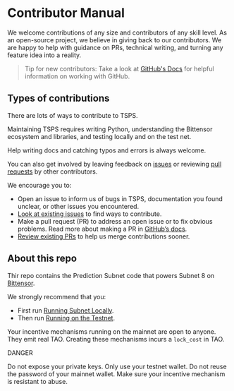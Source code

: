 # Contributor Manual

We welcome contributions of any size and contributors of any skill level. As an open-source project, we believe in giving back to our contributors. We are happy to help with guidance on PRs, technical writing, and turning any feature idea into a reality.

> Tip for new contributors: Take a look at [GitHub's Docs](https://docs.github.com/en/get-started/quickstart/hello-world) for helpful information on working with GitHub.

## Types of contributions

There are lots of ways to contribute to TSPS.

Maintaining TSPS requires writing Python, understanding the Bittensor ecosystem and libraries, and testing locally and on the test net.

Help writing docs and catching typos and errors is always welcome.

You can also get involved by leaving feedback on [issues](https://github.com/taoshidev/time-series-prediction-subnet/issues) or reviewing [pull requests](https://github.com/taoshidev/time-series-prediction-subnet/pulls) by other contributors.

We encourage you to:

- Open an issue to inform us of bugs in TSPS, documentation you found unclear, or other issues you encountered.
- [Look at existing issues](https://github.com/taoshidev/time-series-prediction-subnet/issues) to find ways to contribute.
- Make a pull request (PR) to address an open issue or to fix obvious problems. Read more about making a PR in [GitHub’s docs](https://docs.github.com/en/get-started/quickstart/hello-world).
- [Review existing PRs](https://github.com/taoshidev/time-series-prediction-subnet/pulls) to help us merge contributions sooner.

## About this repo

Thir repo contains the Prediction Subnet code that powers Subnet 8 on [Bittensor](bittensor.com/).

We strongly recommend that you:

- First run [Running Subnet Locally](https://github.com/taoshidev/time-series-prediction-subnet/blob/main/docs/running_locally.md).
- Then run [Running on the Testnet](https://github.com/taoshidev/time-series-prediction-subnet/blob/main/docs/running_on_testnet.md).

Your incentive mechanisms running on the mainnet are open to anyone. They emit real TAO. Creating these mechanisms incurs a `lock_cost` in TAO.

DANGER

Do not expose your private keys.
Only use your testnet wallet.
Do not reuse the password of your mainnet wallet.
Make sure your incentive mechanism is resistant to abuse.
